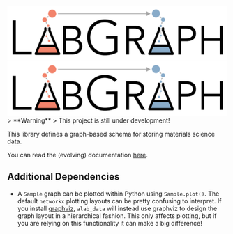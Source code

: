 <picture>
 <source media="(prefers-color-scheme: dark)" srcset="./docs/source/img/logo/labgraph_dark mode.png">
 <source media="(prefers-color-scheme: light)" srcset="./docs/source/img/logo/labgraph_light mode.png">
 <img alt="LabGraph: a graph-based schema for storing experimental data for chemistry and materials science." src="./docs/source/img/logo/labgraph_light mode.png">
</picture>

<picture>
  <source media="(prefers-color-scheme: dark)" srcset="./docs/source/img/logo/labgraph_dark mode.png">
  <img alt="LabGraph: a graph-based schema for storing experimental data for chemistry and materials science." src="./docs/source/img/logo/labgraph_light mode.png">
</picture>
> **Warning**
> This project is still under development!

This library defines a graph-based schema for storing materials science data. 

You can read the (evolving) documentation [here](https://alab-data.readthedocs.io/en/latest/index.html).


## Additional Dependencies

- A `Sample` graph can be plotted within Python using `Sample.plot()`. The default `networkx` plotting layouts can be pretty confusing to interpret. If you install [graphviz](https://www.graphviz.org), `alab_data` will instead use graphviz to design the graph layout in a hierarchical fashion. This only affects plotting, but if you are relying on this functionality it can make a big difference!
